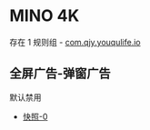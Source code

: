 # MINO 4K

存在 1 规则组 - [com.qjy.youqulife.io](/src/apps/com.qjy.youqulife.io.ts)

## 全屏广告-弹窗广告

默认禁用

- [快照-0](https://i.gkd.li/i/13378653)
